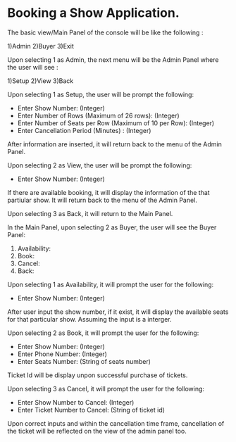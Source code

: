 # Booking a Show Application.

The basic view/Main Panel of the console will be like the following :

1)Admin
2)Buyer
3)Exit

Upon selecting 1 as Admin, the next menu will be the Admin Panel where the user will see :

1)Setup
2)View
3)Back

Upon selecting 1 as Setup, the user will be prompt the following:

- Enter Show Number: (Integer)
- Enter Number of Rows (Maximum of 26 rows): (Integer)
- Enter Number of Seats per Row (Maximum of 10 per Row): (Integer)
- Enter Cancellation Period (Minutes) : (Integer)

After information are inserted, it will return back to the menu of the Admin Panel.

Upon selecting 2 as View, the user will be prompt the following:

- Enter Show Number: (Integer)

If there are available booking, it will display the information of the that partiular show. It will return back to the menu of the Admin Panel.

Upon selecting 3 as Back, it will return to the Main Panel.

In the Main Panel, upon selecting 2 as Buyer, the user will see the Buyer Panel:

1) Availability:
2) Book:
3) Cancel:
4) Back:

Upon selecting 1 as Availability, it will prompt the user for the following:

- Enter Show Number: (Integer)

After user input the show number, if it exist, it will display the available seats for that particular show. Assuming the input is a interger.

Upon selecting 2 as Book, it will prompt the user for the following:

- Enter Show Number: (Integer)
- Enter Phone Number: (Integer)
- Enter Seats Number: (String of seats number)

Ticket Id will be display unpon successful purchase of tickets.


Upon selecting 3 as Cancel, it will prompt the user for the following:

- Enter Show Number to Cancel: (Integer)
- Enter Ticket Number to Cancel: (String of ticket id)

Upon correct inputs and within the cancellation time frame, cancellation of the ticket will be reflected on the view of the admin panel too.




